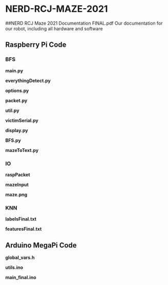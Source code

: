 # NERD-RCJ-MAZE-2021

##NERD RCJ Maze 2021 Documentation FINAL.pdf
Our documentation for our robot, including all hardware and software

## Raspberry Pi Code

### BFS

**main.py**

**everythingDetect.py**

**options.py**

**packet.py**

**util.py**

**victimSerial.py**

**display.py**

**BFS.py**

**mazeToText.py**

### IO

**raspPacket**

**mazeInput**

**maze.png**

### KNN

**labelsFinal.txt**

**featuresFinal.txt**

## Arduino MegaPi Code

**global_vars.h**

**utils.ino**

**main_final.ino**

